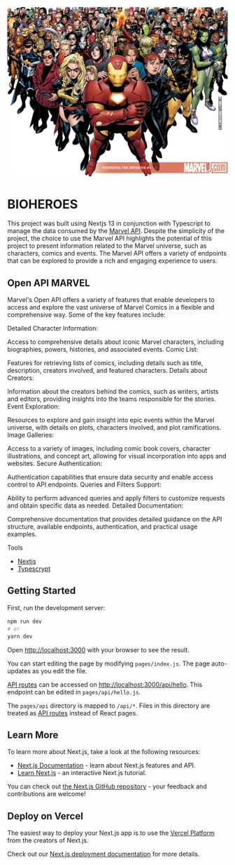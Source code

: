 <img src="public/guerra_civil.jpg" style="text-align: right"/>

# BIOHEROES
This project was built using Nextjs 13 in conjunction with Typescript to manage the data consumed by the [Marvel API](https://developer.marvel.com). Despite the simplicity of the project, the choice to use the Marvel API highlights the potential of this project to present information related to the Marvel universe, such as characters, comics and events. The Marvel API offers a variety of endpoints that can be explored to provide a rich and engaging experience to users.


## Open API MARVEL
Marvel's Open API offers a variety of features that enable developers to access and explore the vast universe of Marvel Comics in a flexible and comprehensive way. Some of the key features include:

Detailed Character Information:

Access to comprehensive details about iconic Marvel characters, including biographies, powers, histories, and associated events.
Comic List:

Features for retrieving lists of comics, including details such as title, description, creators involved, and featured characters.
Details about Creators:

Information about the creators behind the comics, such as writers, artists and editors, providing insights into the teams responsible for the stories.
Event Exploration:

Resources to explore and gain insight into epic events within the Marvel universe, with details on plots, characters involved, and plot ramifications.
Image Galleries:

Access to a variety of images, including comic book covers, character illustrations, and concept art, allowing for visual incorporation into apps and websites.
Secure Authentication:

Authentication capabilities that ensure data security and enable access control to API endpoints.
Queries and Filters Support:

Ability to perform advanced queries and apply filters to customize requests and obtain specific data as needed.
Detailed Documentation:

Comprehensive documentation that provides detailed guidance on the API structure, available endpoints, authentication, and practical usage examples.

Tools
- [Nextjs](https://nextjs.org)
- [Typescrypt](https://www.googleadservices.com/pagead/aclk?sa=L&ai=DChcSEwix_MH5wvOCAxVjQkgAHUZVDMUYABABGgJjZQ&ae=2&gclid=Cj0KCQiA67CrBhC1ARIsACKAa8TTtSLsYnVQIXXRw9ElK76qNfxFXftj7pxq_-DmFBKfiuFGH7w-KrIaAozdEALw_wcB&ohost=www.google.com&cid=CAESVuD2TDdQLDCUnafrpQoeB15o09PU-LrHghkQezo3weqnDWjv3mbQG3wHEkrxzXEFCjCodIpTY1lxpqkENGB7F2EFNuoZD32Gg9aHyJ92b5IUPdb9SJg4&sig=AOD64_3r2G_p4IYpbtjB1Y2c9dyxadqFUw&q&adurl&ved=2ahUKEwjn67v5wvOCAxWuJ7kGHefRDrUQ0Qx6BAgKEAE)

## Getting Started

First, run the development server:

```bash
npm run dev
# or
yarn dev
```

Open [http://localhost:3000](http://localhost:3000) with your browser to see the result.
 
You can start editing the page by modifying `pages/index.js`. The page auto-updates as you edit the file.

[API routes](https://nextjs.org/docs/api-routes/introduction) can be accessed on [http://localhost:3000/api/hello](http://localhost:3000/api/hello). This endpoint can be edited in `pages/api/hello.js`.

The `pages/api` directory is mapped to `/api/*`. Files in this directory are treated as [API routes](https://nextjs.org/docs/api-routes/introduction) instead of React pages.

## Learn More

To learn more about Next.js, take a look at the following resources:

- [Next.js Documentation](https://nextjs.org/docs) - learn about Next.js features and API.
- [Learn Next.js](https://nextjs.org/learn) - an interactive Next.js tutorial.

You can check out [the Next.js GitHub repository](https://github.com/vercel/next.js/) - your feedback and contributions are welcome!

## Deploy on Vercel

The easiest way to deploy your Next.js app is to use the [Vercel Platform](https://vercel.com/new?utm_medium=default-template&filter=next.js&utm_source=create-next-app&utm_campaign=create-next-app-readme) from the creators of Next.js.

Check out our [Next.js deployment documentation](https://nextjs.org/docs/deployment) for more details.
